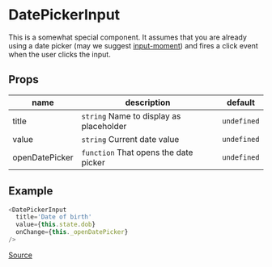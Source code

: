 # DatePickerInput

This is a somewhat special component.
It assumes that you are already using a date picker (may we suggest [input-moment](https://github.com/Hivebeat/input-moment)) and fires a click event when the user clicks the input.

## Props

|   name         |                      description                    |   default   |
|----------------|-----------------------------------------------------|-------------|
| title          | `string` Name to display as placeholder             | `undefined` |
| value          | `string` Current date value                         | `undefined` |
| openDatePicker | `function` That opens the date picker               | `undefined` |

## Example

```javascript
<DatePickerInput
  title='Date of birth'
  value={this.state.dob}
  onChange={this._openDatePicker}
/>
```

[Source](../../../src/collections/Form/DatePickerInput.js)

